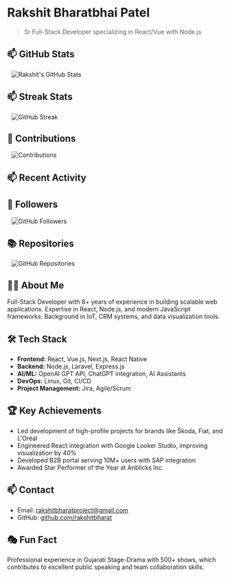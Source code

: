 # Rakshit Bharatbhai Patel

> Sr Full-Stack Developer specializing in React/Vue with Node.js

## 📫 GitHub Stats

<div style="margin: 10px;">
  <img src="https://github-readme-stats.vercel.app/api?username=rakshitbharat&show_icons=true&theme=radical" alt="Rakshit's GitHub Stats" style="max-width: 100%; height: auto;">
</div>

## 📫 Streak Stats

<div style="margin: 10px;">
  <img src="https://github-readme-streak-stats.herokuapp.com/?user=rakshitbharat&theme=radical" alt="GitHub Streak" style="max-width: 100%; height: auto;">
</div>

## 🏅 Contributions

<div style="margin: 10px;">
  <img src="https://github-contribution-stats.vercel.app/api/?username=rakshitbharat&theme=radical" alt="Contributions" style="max-width: 100%; height: auto;">
</div>

## 📫 Recent Activity

<!--START_SECTION:activity-->
<!--END_SECTION:activity-->

## 👥 Followers

<div style="margin: 10px;">
  <img src="https://img.shields.io/github/followers/rakshitbharat?style=social" alt="GitHub Followers" style="max-width: 100%; height: auto;">
</div>

## 📚 Repositories

<div style="margin: 10px;">
  <img src="https://img.shields.io/badge/dynamic/json?color=blue&label=Repositories&query=%24.public_repos&url=https%3A%2F%2Fapi.github.com%2Fusers%2Frakshitbharat" alt="GitHub Repositories" style="max-width: 100%; height: auto;">
</div>

## 👨‍💻 About Me

Full-Stack Developer with 8+ years of experience in building scalable web applications. Expertise in React, Node.js, and modern JavaScript frameworks. Background in IoT, CRM systems, and data visualization tools.

## 🛠 Tech Stack

- **Frontend:** React, Vue.js, Next.js, React Native
- **Backend:** Node.js, Laravel, Express.js
- **AI/ML:** OpenAI GPT API, ChatGPT integration, AI Assistants
- **DevOps:** Linux, Git, CI/CD
- **Project Management:** Jira, Agile/Scrum

## 🏆 Key Achievements

- Led development of high-profile projects for brands like Škoda, Fiat, and L'Oréal
- Engineered React integration with Google Looker Studio, improving visualization by 40%
- Developed B2B portal serving 10M+ users with SAP integration
- Awarded Star Performer of the Year at Anblicks Inc.

## 📫 Contact

- Email: rakshitbharatproject@gmail.com
- GitHub: [github.com/rakshitbharat](https://github.com/rakshitbharat)

## 🎭 Fun Fact

Professional experience in Gujarati Stage-Drama with 500+ shows, which contributes to excellent public speaking and team collaboration skills.
